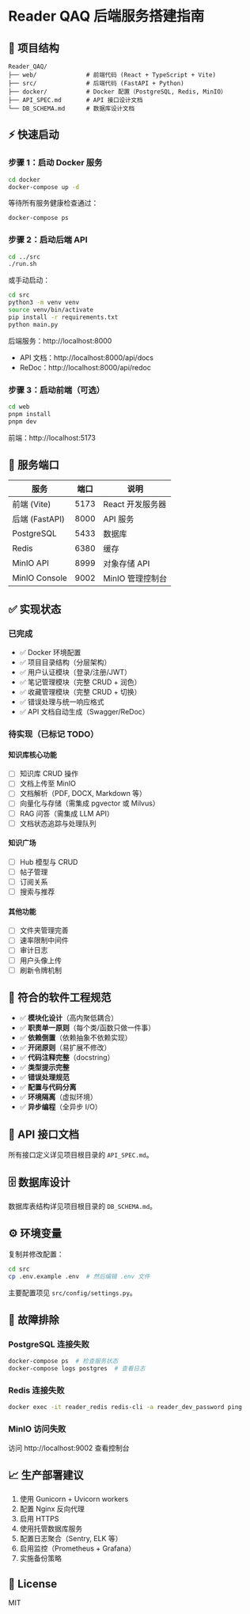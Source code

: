 # Reader QAQ 后端服务搭建指南

## 📂 项目结构

```
Reader_QAQ/
├── web/              # 前端代码 (React + TypeScript + Vite)
├── src/              # 后端代码 (FastAPI + Python)
├── docker/           # Docker 配置（PostgreSQL, Redis, MinIO）
├── API_SPEC.md       # API 接口设计文档
└── DB_SCHEMA.md      # 数据库设计文档
```

## ⚡ 快速启动

### 步骤 1：启动 Docker 服务

```bash
cd docker
docker-compose up -d
```

等待所有服务健康检查通过：
```bash
docker-compose ps
```

### 步骤 2：启动后端 API

```bash
cd ../src
./run.sh
```

或手动启动：
```bash
cd src
python3 -m venv venv
source venv/bin/activate
pip install -r requirements.txt
python main.py
```

后端服务：http://localhost:8000

- API 文档：http://localhost:8000/api/docs
- ReDoc：http://localhost:8000/api/redoc

### 步骤 3：启动前端（可选）

```bash
cd web
pnpm install
pnpm dev
```

前端：http://localhost:5173

## 🔌 服务端口

| 服务 | 端口 | 说明 |
|---|---|---|
| 前端 (Vite) | 5173 | React 开发服务器 |
| 后端 (FastAPI) | 8000 | API 服务 |
| PostgreSQL | 5433 | 数据库 |
| Redis | 6380 | 缓存 |
| MinIO API | 8999 | 对象存储 API |
| MinIO Console | 9002 | MinIO 管理控制台 |

## ✅ 实现状态

### 已完成
- ✅ Docker 环境配置
- ✅ 项目目录结构（分层架构）
- ✅ 用户认证模块（登录/注册/JWT）
- ✅ 笔记管理模块（完整 CRUD + 润色）
- ✅ 收藏管理模块（完整 CRUD + 切换）
- ✅ 错误处理与统一响应格式
- ✅ API 文档自动生成（Swagger/ReDoc）

### 待实现（已标记 TODO）

#### 知识库核心功能
- [ ] 知识库 CRUD 操作
- [ ] 文档上传至 MinIO
- [ ] 文档解析（PDF, DOCX, Markdown 等）
- [ ] 向量化与存储（需集成 pgvector 或 Milvus）
- [ ] RAG 问答（需集成 LLM API）
- [ ] 文档状态追踪与处理队列

#### 知识广场
- [ ] Hub 模型与 CRUD
- [ ] 帖子管理
- [ ] 订阅关系
- [ ] 搜索与推荐

#### 其他功能
- [ ] 文件夹管理完善
- [ ] 速率限制中间件
- [ ] 审计日志
- [ ] 用户头像上传
- [ ] 刷新令牌机制

## 🎯 符合的软件工程规范

- ✅ **模块化设计**（高内聚低耦合）
- ✅ **职责单一原则**（每个类/函数只做一件事）
- ✅ **依赖倒置**（依赖抽象不依赖实现）
- ✅ **开闭原则**（易扩展不修改）
- ✅ **代码注释完整**（docstring）
- ✅ **类型提示完整**
- ✅ **错误处理规范**
- ✅ **配置与代码分离**
- ✅ **环境隔离**（虚拟环境）
- ✅ **异步编程**（全异步 I/O）

## 📖 API 接口文档

所有接口定义详见项目根目录的 `API_SPEC.md`。

## 🗄️ 数据库设计

数据库表结构详见项目根目录的 `DB_SCHEMA.md`。

## ⚙️ 环境变量

复制并修改配置：
```bash
cd src
cp .env.example .env  # 然后编辑 .env 文件
```

主要配置项见 `src/config/settings.py`。

## 🐛 故障排除

### PostgreSQL 连接失败
```bash
docker-compose ps  # 检查服务状态
docker-compose logs postgres  # 查看日志
```

### Redis 连接失败
```bash
docker exec -it reader_redis redis-cli -a reader_dev_password ping
```

### MinIO 访问失败
访问 http://localhost:9002 查看控制台

## 📈 生产部署建议

1. 使用 Gunicorn + Uvicorn workers
2. 配置 Nginx 反向代理
3. 启用 HTTPS
4. 使用托管数据库服务
5. 配置日志聚合（Sentry, ELK 等）
6. 启用监控（Prometheus + Grafana）
7. 实施备份策略

## 📄 License

MIT

